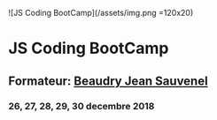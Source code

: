 ![JS Coding BootCamp](/assets/img.png =120x20)

# JS Coding BootCamp
## Formateur: [Beaudry Jean Sauvenel](http://github.com/jsbeaudry)
### 26, 27, 28, 29, 30 decembre 2018

